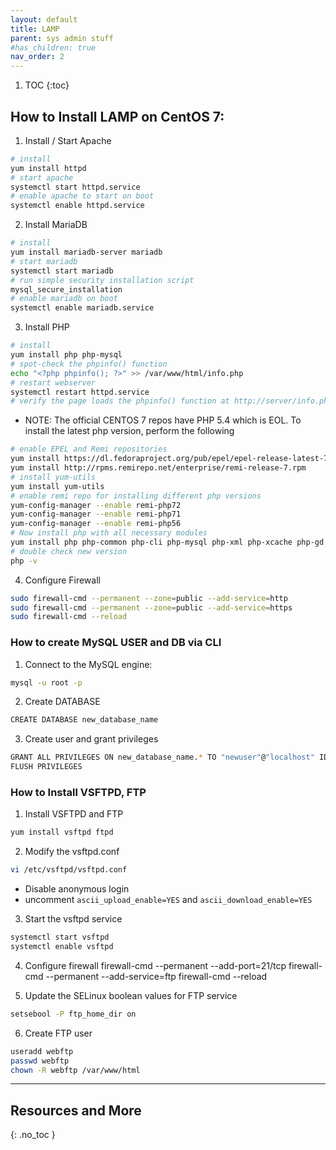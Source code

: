 ```yaml
---
layout: default
title: LAMP
parent: sys admin stuff
#has_children: true
nav_order: 2
---
```


1. TOC
{:toc}

## How to Install LAMP on CentOS 7:
1. Install / Start Apache
```bash
# install
yum install httpd
# start apache
systemctl start httpd.service
# enable apache to start on boot
systemctl enable httpd.service
```
2. Install MariaDB
```bash
# install
yum install mariadb-server mariadb
# start mariadb
systemctl start mariadb
# run simple security installation script
mysql_secure_installation
# enable mariadb on boot
systemctl enable mariadb.service
```
3. Install PHP
```bash
# install
yum install php php-mysql
# spot-check the phpinfo() function
echo "<?php phpinfo(); ?>" >> /var/www/html/info.php
# restart webserver
systemctl restart httpd.service
# verify the page loads the phpinfo() function at http://server/info.php
```
  - NOTE: The official CENTOS 7 repos have PHP 5.4 which is EOL. To install the latest php version, perform the following
```bash
# enable EPEL and Remi repositories
yum install https://dl.fedoraproject.org/pub/epel/epel-release-latest-7.noarch.rpm
yum install http://rpms.remirepo.net/enterprise/remi-release-7.rpm
# install yum-utils
yum install yum-utils
# enable remi repo for installing different php versions
yum-config-manager --enable remi-php72
yum-config-manager --enable remi-php71
yum-config-manager --enable remi-php56
# Now install php with all necessary modules
yum install php php-common php-cli php-mysql php-xml php-xcache php-gd php-mbstring
# double check new version
php -v
```
4. Configure Firewall
```bash
sudo firewall-cmd --permanent --zone=public --add-service=http
sudo firewall-cmd --permanent --zone=public --add-service=https
sudo firewall-cmd --reload
```

### How to create MySQL USER and DB via CLI
1. Connect to the MySQL engine:
```bash
mysql -u root -p
```
2. Create DATABASE
```bash
CREATE DATABASE new_database_name
```
3. Create user and grant privileges
```bash
GRANT ALL PRIVILEGES ON new_database_name.* TO "newuser"@"localhost" IDENTIFIED BY "password123"
FLUSH PRIVILEGES
```

### How to Install VSFTPD, FTP
1. Install VSFTPD and FTP
```bash
yum install vsftpd ftpd
```
2. Modify the vsftpd.conf
```bash
vi /etc/vsftpd/vsftpd.conf
```
  - Disable anonymous login
  - uncomment `ascii_upload_enable=YES` and `ascii_download_enable=YES`
3. Start the vsftpd service
```bash
systemctl start vsftpd
systemctl enable vsftpd
```
4. Configure firewall
firewall-cmd --permanent --add-port=21/tcp
firewall-cmd --permanent --add-service=ftp
firewall-cmd --reload

5. Update the SELinux boolean values for FTP service
```bash
setsebool -P ftp_home_dir on
```
6. Create FTP user
```bash
useradd webftp
passwd webftp
chown -R webftp /var/www/html
```

---

## Resources and More
{: .no_toc }
